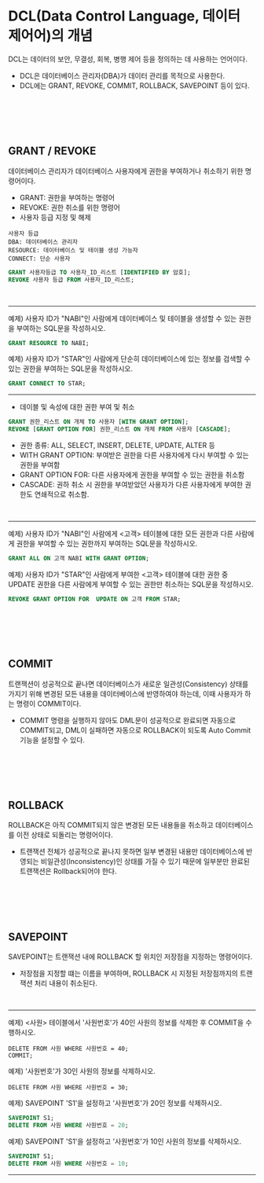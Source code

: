 # DCL(Data Control Language, 데이터 제어어)의 개념
DCL는 데이터의 보안, 무결성, 회복, 병행 제어 등을 정의하는 데 사용하는 언어이다.
- DCL은 데이터베이스 관리자(DBA)가 데이터 관리를 목적으로 사용한다.
- DCL에는 GRANT, REVOKE, COMMIT, ROLLBACK, SAVEPOINT 등이 있다.

<br>
<br>
<br>
<br>

## GRANT / REVOKE
데이터베이스 관리자가 데이터베이스 사용자에게 권한을 부여하거나 취소하기 위한 명령어이다.
- GRANT: 권한을 부여하는 명령어
- REVOKE: 권한 취소를 위한 명령어
- 사용자 등급 지정 및 해제
```
사용자 등급
DBA: 데이터베이스 관리자
RESOURCE: 데이터베이스 및 테이블 생성 가능자
CONNECT: 단순 사용자
```
```sql
GRANT 사용자등급 TO 사용자_ID_리스트 [IDENTIFIED BY 암호];
REVOKE 사용자 등급 FROM 사용자_ID_리스트;
```
<br>

---
예제) 사용자 ID가 "NABI"인 사람에게 데이터베이스 및 테이블을 생성할 수 있는 권한을 부여하는 SQL문을 작성하시오.

```sql
GRANT RESOURCE TO NABI;
```
예제) 사용자 ID가 "STAR"인 사람에게 단순히 데이터베이스에 있는 정보를 검색할 수 있는 권한을 부여하는 SQL문을 작성하시오.

```sql
GRANT CONNECT TO STAR;
```
---
- 데이블 및 속성에 대한 권한 부여 및 취소
```sql
GRANT 권한_리스트 ON 개체 TO 사용자 [WITH GRANT OPTION];
REVOKE [GRANT OPTION FOR] 권한_리스트 ON 개체 FROM 사용자 [CASCADE];
```
- 권한 종류: ALL, SELECT, INSERT, DELETE, UPDATE, ALTER 등
- WITH GRANT OPTION: 부여받은 권한을 다른 사용자에게 다시 부여할 수 있는 권한을 부여함
- GRANT OPTION FOR: 다른 사용자에게 권한을 부여할 수 있는 권한을 취소함
- CASCADE: 권하 취소 시 권한을 부여받았던 사용자가 다른 사용자에게 부여한 권한도 연쇄적으로 취소함.

<br>

---
예제) 사용자 ID가 "NABI"인 사람에게 <고객> 테이블에 대한 모든 권한과 다른 사람에게 권한을 부여할 수 있는 권한까지 부여하는 SQL문을 작성하시오.

```sql
GRANT ALL ON 고객 NABI WITH GRANT OPTION;
```
예제) 사용자 ID가 "STAR"인 사람에게 부여한 <고객> 테이블에 대한 권한 중 UPDATE 권한을 다른 사람에게 부여할 수 있는 권한만 취소하는 SQL문을 작성하시오.

```sql
REVOKE GRANT OPTION FOR  UPDATE ON 고객 FROM STAR;
```

<br>
<br>
<br>
<br>

## COMMIT
트랜잭션이 성공적으로 끝나면 데이터베이스가 새로운 일관성(Consistency) 상태를 가지기 위해 변경된 모든 내용을 데이터베이스에 반영하여야 하는데, 이때 사용자가 하는 명령이 COMMIT이다.
- COMMIT 명령을 실행하지 않아도 DML문이 성공적으로 완료되면 자동으로 COMMIT되고, DML이 실패하면 자동으로 ROLLBACK이 되도록 Auto Commit기능을 설정할 수 있다.

<br>
<br>
<br>
<br>

## ROLLBACK
ROLLBACK은 아직 COMMIT되지 않은 변경된 모든 내용들을 취소하고 데이터베이스를 이전 상태로 되돌리는 명령어이다.
- 트랜잭션 전체가 성공적으로 끝나지 못하면 일부 변경된 내용만 데이터베이스에 반영되는 비일관성(Inconsistency)인 상태를 가질 수 있기 때문에 일부분만 완료된 트랜잭션은 Rollback되어야 한다.

<br>
<br>
<br>
<br>

## SAVEPOINT
SAVEPOINT는 트랜잭션 내에 ROLLBACK 할 위치인 저장점을 지정하는 명령어이다.
- 저장점을 지정할 떄는 이름을 부여하며, ROLLBACK 시 지정된 저장점까지의 트랜잭션 처리 내용이 취소된다.

<br>

---
예제) <사원> 테이블에서 '사원번호'가 40인 사원의 정보를 삭제한 후 COMMIT을 수행하시오.

```
DELETE FROM 사원 WHERE 사원번호 = 40;
COMMIT;
```
예제) '사원번호'가 30인 사원의 정보를 삭제하시오.

```
DELETE FROM 사원 WHERE 사원번호 = 30;
```
예제) SAVEPOINT 'S1'을 설정하고 '사원번호'가 20인 정보를 삭제하시오.

```sql
SAVEPOINT S1;
DELETE FROM 사원 WHERE 사원번호 = 20;
```
예제) SAVEPOINT 'S1'을 설정하고 '사원번호'가 10인 사원의 정보를 삭제하시오.

```sql
SAVEPOINT S1;
DELETE FROM 사원 WHERE 사원번호 = 10;
```
---
